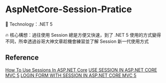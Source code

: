 # AspNetCore-Session-Pratice
:rocket: Technology：.NET 5

:fire: 核心構想：過往使用 Session 總是方便又快速，到了 .NET 5 使用的方式變得不同，所幸透過谷哥大神文章趁機會練習並了解 Session 新一代使用方式

## Reference
[How To Use Sessions In ASP.NET Core](https://www.c-sharpcorner.com/article/how-to-use-session-in-asp-net-core/)
[USE SESSION IN ASP.NET CORE MVC 5](https://learningprogramming.net/net/asp-net-core-mvc-5/use-session-in-asp-net-core-mvc-5/)
[LOGIN FORM WITH SESSION IN ASP.NET CORE MVC 5](https://learningprogramming.net/net/asp-net-core-mvc-5/login-form-with-session-in-asp-net-core-mvc-5/)